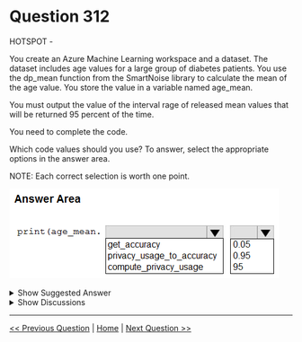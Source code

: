 # Question 312

HOTSPOT -

You create an Azure Machine Learning workspace and a dataset. The dataset includes age values for a large group of diabetes patients. You use the dp_mean function from the SmartNoise library to calculate the mean of the age value. You store the value in a variable named age_mean.

You must output the value of the interval rage of released mean values that will be returned 95 percent of the time.

You need to complete the code.

Which code values should you use? To answer, select the appropriate options in the answer area.

NOTE: Each correct selection is worth one point.

![Question Image](../images/q312_q_image431.png)

<details>
  <summary>Show Suggested Answer</summary>

<img src="../images/q312_ans_0_image613.png" alt="Answer Image"><br>

</details>

<details>
  <summary>Show Discussions</summary>

<blockquote><p><strong>jl420</strong> <code>(Fri 08 Nov 2024 16:37)</code> - <em>Upvotes: 2</em></p><p>Correct: get_accuracy(): This function is typically used to obtain the accuracy level of the computed mean based on a given confidence level.

In this case, you want the 95% confidence interval, so you pass 0.95 to the function.
privacy_usage_to_accuracy() and compute_privacy_usage() are not typically used for confidence interval calculations; instead, they are related to privacy budget calculations.</p></blockquote>

<blockquote><p><strong>phdykd</strong> <code>(Tue 25 Jul 2023 20:53)</code> - <em>Upvotes: 3</em></p><p># Assuming you have the privacy usage stored in a variable called &#x27;usage&#x27;
alpha = 0.05  # 1 - 0.95 (to get 95% confidence interval)
https://github.com/opendp/smartnoise-samples/blob/master/analysis/accuracy_pitfalls.ipynb
accuracy = age_mean.get_accuracy(alpha, usage)

print(accuracy)</p></blockquote>

<blockquote><p><strong>snegnik</strong> <code>(Sat 03 Jun 2023 13:29)</code> - <em>Upvotes: 1</em></p><p>I think the ansver is get_accuracy(0.05)

        # get DP mean of age
        dp_D_tilde_mean_ages.append(sn.dp_mean(
            data = D_tilde,
            privacy_usage = {&#x27;epsilon&#x27;: 1}))

accuracy = dp_D_tilde_mean_ages[0].get_accuracy(0.05)

https://github.com/opendp/smartnoise-samples/blob/master/analysis/accuracy_pitfalls.ipynb</p></blockquote>

<blockquote><p><strong>snegnik</strong> <code>(Sat 03 Jun 2023 13:19)</code> - <em>Upvotes: 1</em></p><p>I think the ansver is wrong, I cant find any info about privacy_usage_to_accuracy in documentation.</p></blockquote>
<blockquote><p><strong>fqc</strong> <code>(Sat 20 May 2023 11:14)</code> - <em>Upvotes: 1</em></p><p>From Bard:

The compute_privacy_usage() method takes two parameters:

epsilon: The epsilon value for differential privacy
confidence: The confidence level
The compute_privacy_usage() method returns the privacy usage for the given epsilon and confidence level. The privacy usage is a measure of how much noise has been added to the data to protect privacy.

print(age_mean.compute_privacy_usage(0.05, 0.95)</p></blockquote>

<blockquote><p><strong>vish9</strong> <code>(Sat 13 May 2023 20:45)</code> - <em>Upvotes: 2</em></p><p>Not sure.</p></blockquote>

</details>

---

[<< Previous Question](question_311.md) | [Home](../index.md) | [Next Question >>](question_313.md)
